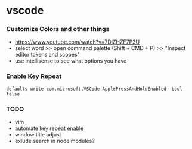 # vscode

### Customize Colors and other things
 * https://www.youtube.com/watch?v=7DlZHZF7P3U
 * select word >> open command palette (Shift + CMD + P) >> "Inspect editor tokens and scopes" 
 * use intellisense to see what options you have

### Enable Key Repeat
`defaults write com.microsoft.VSCode ApplePressAndHoldEnabled -bool false`

### TODO
 * vim
 * automate key repeat enable
 * window title adjust
 * exlude search in node modules?
